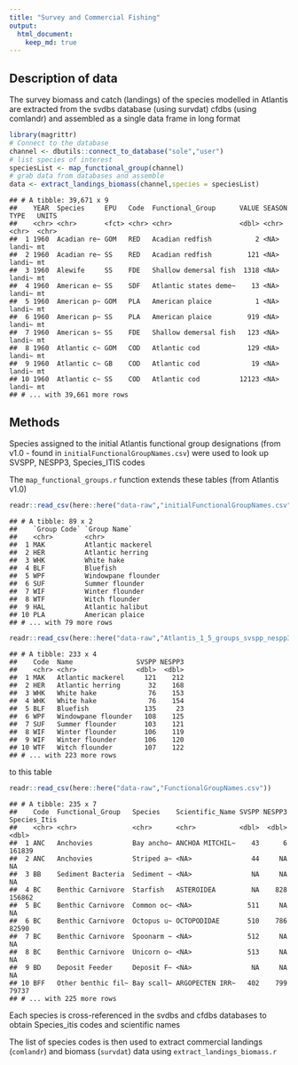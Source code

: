 ```yaml
---
title: "Survey and Commercial Fishing"
output: 
  html_document:
    keep_md: true
---
```




## Description of data

The survey biomass and catch (landings) of the species modelled in Atlantis are extracted from the svdbs database (using survdat) cfdbs (using comlandr) and assembled as a single data frame in long format


```r
library(magrittr)
# Connect to the database
channel <- dbutils::connect_to_database("sole","user")
# list species of interest
speciesList <- map_functional_group(channel)
# grab data from databases and assemble
data <- extract_landings_biomass(channel,species = speciesList)
```

```
## # A tibble: 39,671 x 9
##    YEAR  Species     EPU   Code  Functional_Group      VALUE SEASON TYPE   UNITS
##    <chr> <chr>       <fct> <chr> <chr>                 <dbl> <chr>  <chr>  <chr>
##  1 1960  Acadian re~ GOM   RED   Acadian redfish           2 <NA>   landi~ mt   
##  2 1960  Acadian re~ SS    RED   Acadian redfish         121 <NA>   landi~ mt   
##  3 1960  Alewife     SS    FDE   Shallow demersal fish  1318 <NA>   landi~ mt   
##  4 1960  American e~ SS    SDF   Atlantic states deme~    13 <NA>   landi~ mt   
##  5 1960  American p~ GOM   PLA   American plaice           1 <NA>   landi~ mt   
##  6 1960  American p~ SS    PLA   American plaice         919 <NA>   landi~ mt   
##  7 1960  American s~ SS    FDE   Shallow demersal fish   123 <NA>   landi~ mt   
##  8 1960  Atlantic c~ GOM   COD   Atlantic cod            129 <NA>   landi~ mt   
##  9 1960  Atlantic c~ GB    COD   Atlantic cod             19 <NA>   landi~ mt   
## 10 1960  Atlantic c~ SS    COD   Atlantic cod          12123 <NA>   landi~ mt   
## # ... with 39,661 more rows
```


## Methods

Species assigned to the initial Atlantis functional group designations (from v1.0 - found in `initialFunctionalGroupNames.csv`) were used to look up SVSPP, NESPP3, Species_ITIS codes

The `map_functional_groups.r` function extends these tables (from Atlantis v1.0)

```r
readr::read_csv(here::here("data-raw","initialFunctionalGroupNames.csv"))
```

```
## # A tibble: 89 x 2
##    `Group Code` `Group Name`       
##    <chr>        <chr>              
##  1 MAK          Atlantic mackerel  
##  2 HER          Atlantic herring   
##  3 WHK          White hake         
##  4 BLF          Bluefish           
##  5 WPF          Windowpane flounder
##  6 SUF          Summer flounder    
##  7 WIF          Winter flounder    
##  8 WTF          Witch flounder     
##  9 HAL          Atlantic halibut   
## 10 PLA          American plaice    
## # ... with 79 more rows
```

```r
readr::read_csv(here::here("data-raw","Atlantis_1_5_groups_svspp_nespp3.csv"))
```

```
## # A tibble: 233 x 4
##    Code  Name                SVSPP NESPP3
##    <chr> <chr>               <dbl>  <dbl>
##  1 MAK   Atlantic mackerel     121    212
##  2 HER   Atlantic herring       32    168
##  3 WHK   White hake             76    153
##  4 WHK   White hake             76    154
##  5 BLF   Bluefish              135     23
##  6 WPF   Windowpane flounder   108    125
##  7 SUF   Summer flounder       103    121
##  8 WIF   Winter flounder       106    119
##  9 WIF   Winter flounder       106    120
## 10 WTF   Witch flounder        107    122
## # ... with 223 more rows
```
to this table 

```r
readr::read_csv(here::here("data-raw","FunctionalGroupNames.csv"))
```

```
## # A tibble: 235 x 7
##    Code  Functional_Group   Species    Scientific_Name SVSPP NESPP3 Species_Itis
##    <chr> <chr>              <chr>      <chr>           <dbl>  <dbl>        <dbl>
##  1 ANC   Anchovies          Bay ancho~ ANCHOA MITCHIL~    43      6       161839
##  2 ANC   Anchovies          Striped a~ <NA>               44     NA           NA
##  3 BB    Sediment Bacteria  Sediment ~ <NA>               NA     NA           NA
##  4 BC    Benthic Carnivore  Starfish   ASTEROIDEA         NA    828       156862
##  5 BC    Benthic Carnivore  Common oc~ <NA>              511     NA           NA
##  6 BC    Benthic Carnivore  Octopus u~ OCTOPODIDAE       510    786        82590
##  7 BC    Benthic Carnivore  Spoonarm ~ <NA>              512     NA           NA
##  8 BC    Benthic Carnivore  Unicorn o~ <NA>              513     NA           NA
##  9 BD    Deposit Feeder     Deposit F~ <NA>               NA     NA           NA
## 10 BFF   Other benthic fil~ Bay scall~ ARGOPECTEN IRR~   402    799        79737
## # ... with 225 more rows
```

Each species is cross-referenced in the svdbs and cfdbs databases to obtain Species_itis codes and scientific names

The list of species codes is then used to extract commercial landings (`comlandr`) and biomass (`survdat`) data using `extract_landings_biomass.r`

